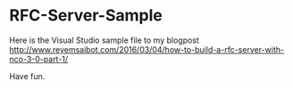 # RFC-Server-Sample

Here is the Visual Studio sample file to my blogpost http://www.reyemsaibot.com/2016/03/04/how-to-build-a-rfc-server-with-nco-3-0-part-1/

Have fun.

